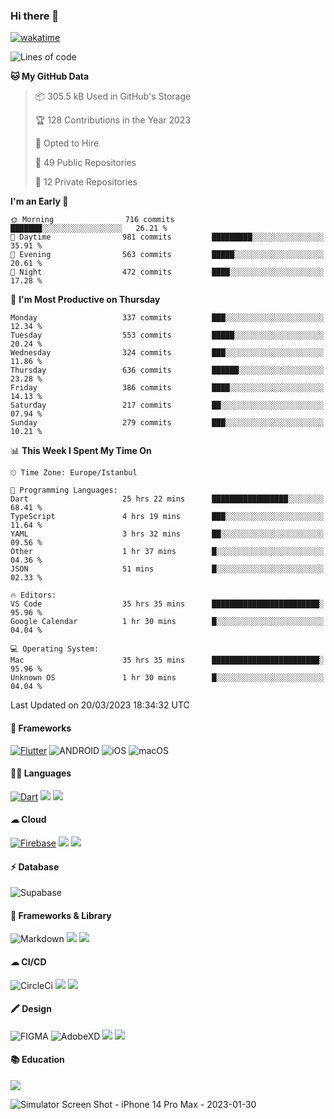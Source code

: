 ### Hi there 👋

[![wakatime](https://wakatime.com/badge/user/35d9e342-a492-47fe-97ca-8b6bc19cedb2.svg)](https://wakatime.com/@35d9e342-a492-47fe-97ca-8b6bc19cedb2)

<!--
**ska2519/ska2519** is a ✨ _special_ ✨ repository because its `README.md` (this file) appears on your GitHub profile.

Here are some ideas to get you started:

- 🔭 I’m currently working on ...
- 🌱 I’m currently learning ...
- 👯 I’m looking to collaborate on ...
- 🤔 I’m looking for help with ...
- 💬 Ask me about ...
- 📫 How to reach me: ...
- 😄 Pronouns: ...
- ⚡ Fun fact: ...
-->

<!--START_SECTION:waka-->
![Lines of code](https://img.shields.io/badge/From%20Hello%20World%20I%27ve%20Written-3.7%20million%20lines%20of%20code-blue)

**🐱 My GitHub Data** 

> 📦 305.5 kB Used in GitHub's Storage 
 > 
> 🏆 128 Contributions in the Year 2023
 > 
> 💼 Opted to Hire
 > 
> 📜 49 Public Repositories 
 > 
> 🔑 12 Private Repositories 
 > 
**I'm an Early 🐤** 

```text
🌞 Morning                716 commits         ███████░░░░░░░░░░░░░░░░░░   26.21 % 
🌆 Daytime                981 commits         █████████░░░░░░░░░░░░░░░░   35.91 % 
🌃 Evening                563 commits         █████░░░░░░░░░░░░░░░░░░░░   20.61 % 
🌙 Night                  472 commits         ████░░░░░░░░░░░░░░░░░░░░░   17.28 % 
```
📅 **I'm Most Productive on Thursday** 

```text
Monday                   337 commits         ███░░░░░░░░░░░░░░░░░░░░░░   12.34 % 
Tuesday                  553 commits         █████░░░░░░░░░░░░░░░░░░░░   20.24 % 
Wednesday                324 commits         ███░░░░░░░░░░░░░░░░░░░░░░   11.86 % 
Thursday                 636 commits         ██████░░░░░░░░░░░░░░░░░░░   23.28 % 
Friday                   386 commits         ████░░░░░░░░░░░░░░░░░░░░░   14.13 % 
Saturday                 217 commits         ██░░░░░░░░░░░░░░░░░░░░░░░   07.94 % 
Sunday                   279 commits         ███░░░░░░░░░░░░░░░░░░░░░░   10.21 % 
```


📊 **This Week I Spent My Time On** 

```text
🕑︎ Time Zone: Europe/Istanbul

💬 Programming Languages: 
Dart                     25 hrs 22 mins      █████████████████░░░░░░░░   68.41 % 
TypeScript               4 hrs 19 mins       ███░░░░░░░░░░░░░░░░░░░░░░   11.64 % 
YAML                     3 hrs 32 mins       ██░░░░░░░░░░░░░░░░░░░░░░░   09.56 % 
Other                    1 hr 37 mins        █░░░░░░░░░░░░░░░░░░░░░░░░   04.36 % 
JSON                     51 mins             █░░░░░░░░░░░░░░░░░░░░░░░░   02.33 % 

🔥 Editors: 
VS Code                  35 hrs 35 mins      ████████████████████████░   95.96 % 
Google Calendar          1 hr 30 mins        █░░░░░░░░░░░░░░░░░░░░░░░░   04.04 % 

💻 Operating System: 
Mac                      35 hrs 35 mins      ████████████████████████░   95.96 % 
Unknown OS               1 hr 30 mins        █░░░░░░░░░░░░░░░░░░░░░░░░   04.04 % 
```


 Last Updated on 20/03/2023 18:34:32 UTC
<!--END_SECTION:waka-->

#### 📱 Frameworks
[![Flutter](https://img.shields.io/badge/Flutter-02569B?style=for-the-badge&logo=flutter&logoColor=white)](https://flutter.dev)
![ANDROID](https://img.shields.io/badge/Android-3DDC84?style=for-the-badge&logo=android&logoColor=white)
![iOS](https://img.shields.io/badge/iOS-000000?style=for-the-badge&logo=ios&logoColor=white)
![macOS](https://img.shields.io/badge/mac%20os-000000?style=for-the-badge&logo=apple&logoColor=white)


#### 👩‍💻 Languages
[![Dart](https://img.shields.io/badge/Dart-0175C2?style=for-the-badge&logo=dart&logoColor=white)](https://dart.dev)
<img src="https://img.shields.io/badge/TypeScript-007ACC?style=for-the-badge&logo=typescript&logoColor=white">
<img src="https://img.shields.io/badge/json-5E5C5C?style=for-the-badge&logo=json&logoColor=white">


#### ☁ Cloud
[![Firebase](https://img.shields.io/badge/firebase-ffca28?style=for-the-badge&logo=firebase&logoColor=black)](https://firebase.google.com)
<img src="https://img.shields.io/badge/Amazon_AWS-FF9900?style=for-the-badge&logo=amazonaws&logoColor=white">
<img src="https://img.shields.io/badge/Google_Cloud-4285F4?style=for-the-badge&logo=google-cloud&logoColor=white">


#### ⚡ Database
![Supabase](https://img.shields.io/badge/Supabase-181818?style=for-the-badge&logo=supabase&logoColor=white)


#### 🚀 Frameworks & Library
![Markdown](https://img.shields.io/badge/Markdown-000000?style=for-the-badge&logo=markdown&logoColor=white)
<img src ="https://img.shields.io/badge/npm-CB3837?style=for-the-badge&logo=npm&logoColor=white">
<img src="https://img.shields.io/badge/Postman-FF6C37?style=for-the-badge&logo=Postman&logoColor=white">


#### ☁ CI/CD
![CircleCi](https://img.shields.io/badge/circleci-343434?style=for-the-badge&logo=circleci&logoColor=white)
<img src="https://img.shields.io/badge/Codemagic-F45E3F?style=for-the-badge&logo=Codemagic&logoColor=white">
<img src="https://img.shields.io/badge/GitHub_Actions-2088FF?style=for-the-badge&logo=github-actions&logoColor=white">


#### 🖍 Design
![FIGMA](https://img.shields.io/badge/Figma-F24E1E?style=for-the-badge&logo=figma&logoColor=white)
![AdobeXD](https://img.shields.io/badge/Adobe%20XD-470137?style=for-the-badge&logo=Adobe%20XD&logoColor=#FF61F6")
<img src="https://img.shields.io/badge/Behance-0054F7?style=for-the-badge&logo=behance&logoColor=white">
<img src="https://img.shields.io/badge/Dribbble-EA4C89?style=for-the-badge&logo=dribbble&logoColor=white">

#### 📚 Education
<img src="https://img.shields.io/badge/Udemy-EC5252?style=for-the-badge&logo=Udemy&logoColor=white">

![Simulator Screen Shot - iPhone 14 Pro Max - 2023-01-30](https://user-images.githubusercontent.com/15642712/215603908-39fef2dd-56d4-40bd-bafc-e333261e043c.png)


